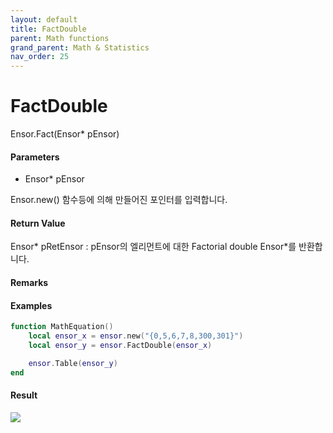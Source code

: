 ```yaml
---
layout: default
title: FactDouble
parent: Math functions
grand_parent: Math & Statistics
nav_order: 25
---
```


# FactDouble

Ensor.Fact\(Ensor\* pEnsor\)

#### Parameters

* Ensor\* pEnsor

Ensor.new\(\) 함수등에 의해 만들어진 포인터를 입력합니다.

#### Return Value

Ensor\* pRetEnsor : pEnsor의 엘리먼트에 대한 Factorial double Ensor\*를 반환합니다.

#### Remarks



#### Examples

```lua
function MathEquation()
 	local ensor_x = ensor.new("{0,5,6,7,8,300,301}")
 	local ensor_y = ensor.FactDouble(ensor_x)

 	ensor.Table(ensor_y)
end
```

#### Result

![](/MathAPI/FactDoubleResultTable.png)

